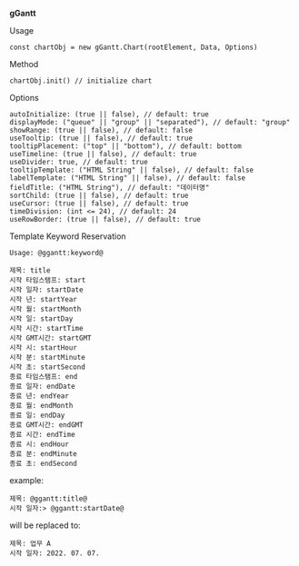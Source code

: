 **gGantt**

Usage

    const chartObj = new gGantt.Chart(rootElement, Data, Options)

Method

    chartObj.init() // initialize chart

Options

    autoInitialize: (true || false), // default: true
    displayMode: ("queue" || "group" || "separated"), // default: "group"
    showRange: (true || false), // default: false
    useTooltip: (true || false), // default: true
    tooltipPlacement: ("top" || "bottom"), // default: bottom
    useTimeline: (true || false), // default: true
    useDivider: true, // default: true
    tooltipTemplate: ("HTML String" || false), // default: false
    labelTemplate: ("HTML String" || false), // default: false
    fieldTitle: ("HTML String"), // default: "데이터명"
    sortChild: (true || false), // default: true
    useCursor: (true || false), // default: true
    timeDivision: (int <= 24), // default: 24
    useRowBorder: (true || false), // default: true

Template Keyword Reservation

    Usage: @ggantt:keyword@

    제목: title
    시작 타임스탬프: start
    시작 일자: startDate
    시작 년: startYear
    시작 월: startMonth
    시작 일: startDay
    시작 시간: startTime
    시작 GMT시간: startGMT
    시작 시: startHour
    시작 분: startMinute
    시작 초: startSecond
    종료 타임스탬프: end
    종료 일자: endDate
    종료 년: endYear
    종료 월: endMonth
    종료 일: endDay
    종료 GMT시간: endGMT
    종료 시간: endTime
    종료 시: endHour
    종료 분: endMinute
    종료 초: endSecond

example:

    제목: @ggantt:title@
    시작 일자:> @ggantt:startDate@

will be replaced to:

    제목: 업무 A
    시작 일자: 2022. 07. 07.
